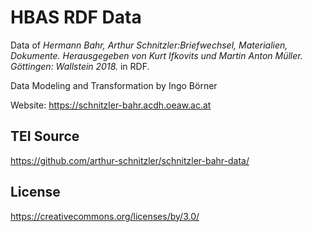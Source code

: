 # HBAS RDF Data

Data of *Hermann Bahr, Arthur Schnitzler:Briefwechsel, Materialien, Dokumente. Herausgegeben von Kurt Ifkovits und Martin Anton Müller. Göttingen: Wallstein 2018.* in RDF.

Data Modeling and Transformation by Ingo Börner

Website: https://schnitzler-bahr.acdh.oeaw.ac.at

## TEI Source
https://github.com/arthur-schnitzler/schnitzler-bahr-data/


## License
https://creativecommons.org/licenses/by/3.0/
